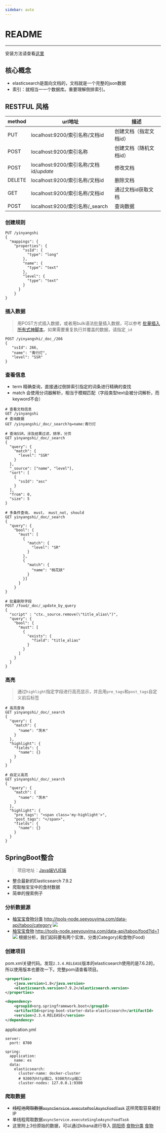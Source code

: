 ```yaml
---
sidebar: auto
---
```


# README
***
安装方法请查看[这里](/docs/docker/#elasticsearch)

## 核心概念
- elasticsearch是面向文档的，文档就是一个完整的json数据
- 索引：就相当一一个数据库。重要理解倒排索引。

## RESTFUL 风格
|  method   | url地址  | 描述 |
|  ----  | ----  | ----  |
| PUT  | localhost:9200/索引名称/文档id | 创建文档（指定文档id） |
| POST  | localhost:9200/索引名称 | 创建文档（随机文档id） |
| POST  | localhost:9200/索引名称/文档id/_update_ | 修改文档 |
| DELETE  | localhost:9200/索引名称/文档id | 删除文档 |
| GET  | localhost:9200/索引名称/文档id | 通过文档id获取文档 |
| POST  | localhost:9200/索引名称/_search | 查询数据 |
### 创建规则
```
PUT /yinyangshi
{
  "mappings": {
    "properties": {
        "ssId": {
          "type": "long"
        },
        "name": {
          "type": "text"
        },
        "level": {
          "type": "text"
        }
      }
    }
}
```
### 插入数据
> 用POST方式插入数据，或者用bulk语法批量插入数据，可以参考 [批量插入所有式神脚本](/yinyangshi/yys.txt)。如果需要重复执行并覆盖的数据，请指定`_id`
```
POST /yinyangshi/_doc_/266
{
   "ssId": 266,
   "name": "青行灯",
   "level": "SSR"
}
```
### 查看信息
- term 精确查询，直接通过倒排索引指定的词条进行精确的查找
- match 会使用分词器解析，相当于模糊匹配（字段类型text会被分词解析，而keyword不会）
```
# 查看文档信息
GET /yinyangshi
# 查询数据
GET /yinyangshi/_doc/_search?q=name:青行灯

# 查询SSR，涉及结果过滤，排序，分页
GET yinyangshi/_doc/_search
{
  "query": {
    "match": {
      "level": "SSR"
    }
  },
  "_source": ["name", "level"],
  "sort": [
    {
      "ssId": "asc"
    }
  ],
  "from": 0,
  "size": 5
}

# 多条件查询， must， must_not, should
GET yinyangshi/_doc/_search
{
  "query": {
    "bool": {
      "must": [
        {
          "match": {
            "level": "SR"
          }
        },
        {
          "match": {
            "name": "桃花妖"
          }
        }]
      }
    }
}

# 批量删除字段
POST /food/_doc/_update_by_query
{
  "script" : "ctx._source.remove(\"title_alias\")",
  "query": {
    "bool": {
      "must": [
        {
          "exists": {
            "field": "title_alias"
          }
        }
      ]
    }
  }
}
```
### 高亮
> 通过`highlight`指定字段进行高亮显示，并且用`pre_tags`和`post_tags`自定义前后标签
```
# 高亮查询
GET yinyangshi/_doc/_search
{
  "query": {
    "match": {
      "name": "茨木"
    }
  },
  "highlight": {
    "fields": {
      "name": {}
    }
  }
}

# 自定义高亮
GET yinyangshi/_doc/_search
{
  "query": {
    "match": {
      "name": "茨木"
    }
  },
  "highlight": {
    "pre_tags": "<span class='my-highlight'>",
    "post_tags": "</span>",
    "fields": {
      "name": {}
    }
  }
}
```

## SpringBoot整合
> 项目地址：[Java端](https://gitee.com/84dd/es)[VUE端](https://gitee.com/84dd/es-vue)
- 整合最新的Elasticsearch 7.9.2
- 爬取柚宝宝中的食材数据
- 简单的搜索例子
### 分析数据源
- [柚宝宝食物分类](http://tools-node.seeyouyima.com/data-api/taboo/category) http://tools-node.seeyouyima.com/data-api/taboo/category
![](https://qiniu.84dd.xyz/TZZwHz.png)
- [柚宝宝食物](http://tools-node.seeyouyima.com/data-api/taboo/food?id=1) http://tools-node.seeyouyima.com/data-api/taboo/food?id=1
![](https://qiniu.84dd.xyz/KJEZwX.png)
根据分析，我们起码要有两个实体，分类(Category)和食物(Food)
### 创建项目
pom.xml关键代码。发现`2.3.4.RELEASE`版本的elasticsearch使用的是7.6.2的，所以使用版本也要改一下。完整pom请查看项目。
```xml
<properties>
    <java.version>1.8</java.version>
    <elasticsearch.version>7.9.2</elasticsearch.version>
</properties>

<dependency>
    <groupId>org.springframework.boot</groupId>
    <artifactId>spring-boot-starter-data-elasticsearch</artifactId>
    <version>2.3.4.RELEASE</version>
</dependency>
```
application.yml
```
server:
  port: 8700

spring:
  application:
    name: es
  data:
    elasticsearch:
      cluster-name: docker-cluster
      # 9200为http端口，9300为tcp端口
      cluster-nodes: 127.0.0.1:9300
```
### 爬取数据
- ~~线程池爬取数据`asyncService.executePoolAsyncFoodTask`~~ 这样爬取容易被封IP
- 单线程爬取数据`asyncService.executeSingleAsyncFoodTask`
- 这里附上3份原始的数据，可以通过kibana进行导入 [阴阳师](/es/yinyangshi.csv) [食物分类](/es/category.csv) [食物](/es/food.csv)